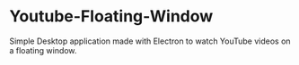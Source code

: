 # Youtube-Floating-Window
Simple Desktop application made with Electron to watch YouTube videos on a floating window.
